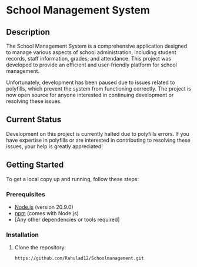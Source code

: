# School Management System

## Description

The School Management System is a comprehensive application designed to manage various aspects of school administration, including student records, staff information, grades, and attendance. This project was developed to provide an efficient and user-friendly platform for school management.

Unfortunately, development has been paused due to issues related to polyfills, which prevent the system from functioning correctly. The project is now open source for anyone interested in continuing development or resolving these issues.

## Current Status

Development on this project is currently halted due to polyfills errors. If you have expertise in polyfills or are interested in contributing to resolving these issues, your help is greatly appreciated!

## Getting Started

To get a local copy up and running, follow these steps:

### Prerequisites

- [Node.js](https://nodejs.org/) (version 20.9.0)
- [npm](https://www.npmjs.com/) (comes with Node.js)
- [Any other dependencies or tools required]

### Installation

1. Clone the repository:
   ```bash
   https://github.com/Rahulad12/Schoolmanagement.git
